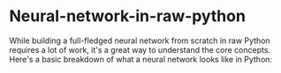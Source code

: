 # Neural-network-in-raw-python
While building a full-fledged neural network from scratch in raw Python requires a lot of work, it's a great way to understand the core concepts. Here's a basic breakdown of what a neural network looks like in Python:
